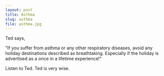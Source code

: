 ```yaml
---
layout: post
title: Asthma
slug: asthma
file: asthma.jpg
---
```


Ted says,

"If you suffer from asthma or any other respiratory diseases, avoid any holiday destinations described as breathtaking. Especially if the holiday is advertised as a once in a lifetime experience!"

Listen to Ted.
Ted is very wise.